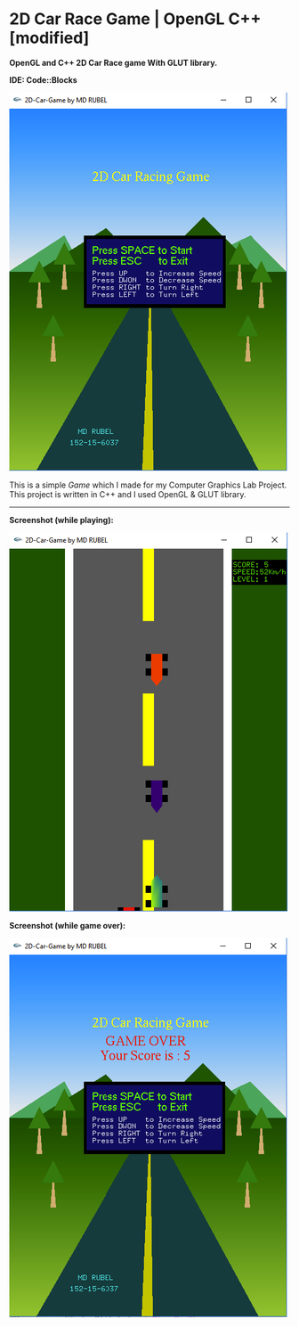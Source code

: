 # 2D Car Race Game | OpenGL C++ [modified]
__OpenGL and C++ 2D Car Race game With GLUT library.__

__IDE: Code::Blocks__

![](001.png)

This is a simple _Game_ which I made for my Computer Graphics Lab Project. This project is written in C++ and I used OpenGL & GLUT library.
___
**Screenshot (while playing):**

![](002.png)

**Screenshot (while game over):**

![](003.png)

